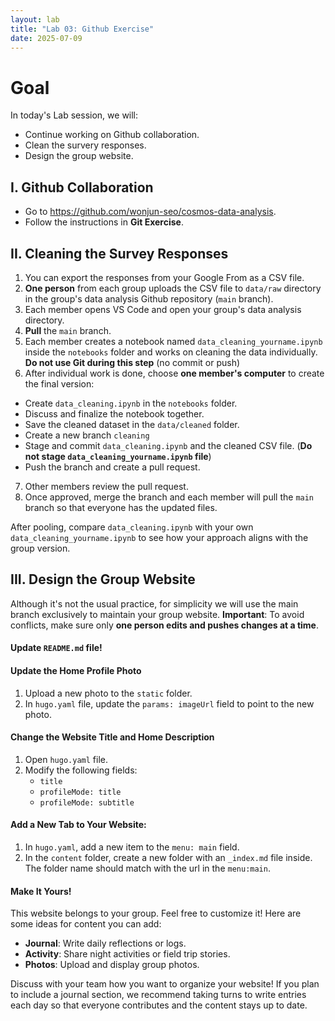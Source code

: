 ```yaml
---
layout: lab
title: "Lab 03: Github Exercise"
date: 2025-07-09
---
```

# Goal

In today's Lab session, we will:

- Continue working on Github collaboration.
- Clean the survery responses.
- Design the group website.

## I. Github Collaboration
- Go to <https://github.com/wonjun-seo/cosmos-data-analysis>.
- Follow the instructions in **Git Exercise**.

## II. Cleaning the Survey Responses
1. You can export the responses from your Google From as a CSV file.
2. **One person** from each group uploads the CSV file to `data/raw` directory in the group's data analysis Github repository (`main` branch).
3. Each member opens VS Code and open your group's data analysis directory.
4. **Pull** the `main` branch.
5. Each member creates a notebook named `data_cleaning_yourname.ipynb` inside the `notebooks` folder and works on cleaning the data individually. **Do not use Git during this step** (no commit or push)
6. After individual work is done, choose **one member's computer** to create the final version:
  - Create `data_cleaning.ipynb` in the `notebooks` folder.
  - Discuss and finalize the notebook together.
  - Save the cleaned dataset in the `data/cleaned` folder.
  - Create a new branch `cleaning`
  - Stage and commit `data_cleaning.ipynb` and the cleaned CSV file. (**Do not stage `data_cleaning_yourname.ipynb` file**)
  - Push the branch and create a pull request.
7. Other members review the pull request.
8. Once approved, merge the branch and each member will pull the `main` branch so that everyone has the updated files.

After pooling, compare `data_cleaning.ipynb` with your own `data_cleaning_yourname.ipynb` to see how your approach aligns with the group version.

## III. Design the Group Website
Although it's not the usual practice, for simplicity we will use the main branch exclusively to maintain your group website.
**Important**: To avoid conflicts, make sure only **one person edits and pushes changes at a time**.

#### Update `README.md` file!

#### Update the Home Profile Photo
  1. Upload a new photo to the `static` folder.
  2. In `hugo.yaml` file, update the `params: imageUrl` field to point to the new photo.

#### Change the Website Title and Home Description
  1. Open `hugo.yaml` file.
  2. Modify the following fields:
     - `title`
     - `profileMode: title`
     - `profileMode: subtitle`
 
#### Add a New Tab to Your Website:
  1. In `hugo.yaml`, add a new item to the `menu: main` field.
  2. In the `content` folder, create a new folder with an `_index.md` file inside. The folder name should match with the url in the `menu:main`.

#### Make It Yours!
This website belongs to your group. Feel free to customize it!
Here are some ideas for content you can add:

- **Journal**: Write daily reflections or logs.
- **Activity**: Share night activities or field trip stories.
- **Photos**: Upload and display group photos.

Discuss with your team how you want to organize your website! If you plan to include a journal section, we recommend taking turns to write entries each day so that everyone contributes and the content stays up to date.
